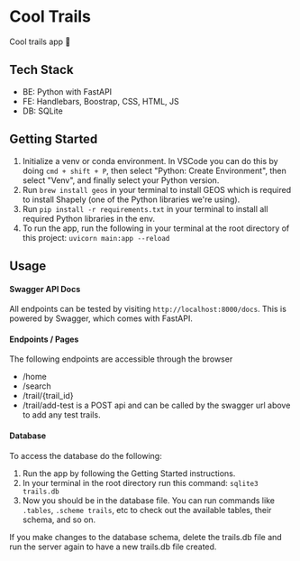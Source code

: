 # Cool Trails
Cool trails app 🎉

## Tech Stack
- BE: Python with FastAPI
- FE: Handlebars, Boostrap, CSS, HTML, JS
- DB: SQLite

## Getting Started
1. Initialize a venv or conda environment. In VSCode you can do this by doing ```cmd + shift + P```, then select "Python: Create Environment", then select "Venv", and finally select your Python version.
2. Run ```brew install geos``` in your terminal to install GEOS which is required to install Shapely (one of the Python libraries we're using).
3. Run ```pip install -r requirements.txt``` in your terminal to install all required Python libraries in the env.
4. To run the app, run the following in your terminal at the root directory of this project: ```uvicorn main:app --reload```

## Usage

#### Swagger API Docs
All endpoints can be tested by visiting ```http://localhost:8000/docs```. This is powered by Swagger, which comes with FastAPI.

#### Endpoints / Pages
The following endpoints are accessible through the browser
- /home
- /search
- /trail/{trail_id}
- /trail/add-test is a POST api and can be called by the swagger url above to add any test trails.

#### Database
To access the database do the following:
1. Run the app by following the Getting Started instructions.
2. In your terminal in the root directory run this command: ```sqlite3 trails.db```
3. Now you should be in the database file. You can run commands like ```.tables```, ```.scheme trails```, etc to check out the available tables, their schema, and so on.

If you make changes to the database schema, delete the trails.db file and run the server again to have a new trails.db file created.
